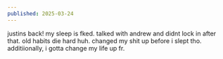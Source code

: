 ```yaml
---
published: 2025-03-24
---
```


justins back! my sleep is fked. talked with andrew and didnt lock in after that. old habits die hard huh. changed my shit up before i slept tho. additiionally, i gotta change my life up fr.
